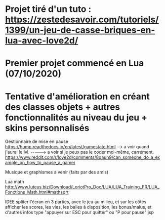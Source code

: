 # Projet tiré d'un tuto : https://zestedesavoir.com/tutoriels/1399/un-jeu-de-casse-briques-en-lua-avec-love2d/

# Premier projet commencé en Lua (07/10/2020)

# Tentative d'amélioration en créant des classes objets + autres fonctionnalités au niveau du jeu + skins personnalisés

Gestionnaire de mise en pause
https://hump.readthedocs.io/en/latest/gamestate.html
--> a voir quand j'aurai le lvl.
-----> a voir si je peux pas le coder moi-même, carrément.
https://www.reddit.com/r/love2d/comments/8oaun9/can_someone_do_a_example_on_how_to_pause_a_game/

Musique et graphismes à venir (faits par des amis)

Lua math
http://www.luteus.biz/Download/LoriotPro_Doc/LUA/LUA_Training_FR/LUA_Fonctions_Math.html#mathsqrt

IDEE
spliter l'écran en 3 parties, avec le jeu au milieu, et sur les côtés afficher les scores, les vies, les balles à disposition, les bonus/malus, et d'autres infos type
"appuyer sur ESC pour quitter" ou "P pour pause" jsp